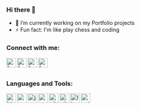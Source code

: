 ### Hi there 👋

- 🔭 I’m currently working on my Portfolio projects
- ⚡ Fun fact: I'm like play chess and coding

### Connect with me: 
[<img align="left" alt="facebook" width="25px" src="https://cdn.jsdelivr.net/npm/simple-icons@3.13.0/icons/googleearth.svg" />][mypages]
[<img align="left" alt="facebook" width="25px" src="https://cdn.jsdelivr.net/npm/simple-icons@3.13.0/icons/facebook.svg" />][facebook]
[<img align="left" alt="facebook" width="25px" src="https://cdn.jsdelivr.net/npm/simple-icons@3.13.0/icons/instagram.svg" />][instagram]
[<img align="left" alt="facebook" width="25px" src="https://cdn.jsdelivr.net/npm/simple-icons@3.13.0/icons/linkedin.svg" />][linkedin]
<br/>
<br/>

### Languages and Tools: 
<img align="left" alt="html" width="25px" src="https://pics.freeicons.io/uploads/icons/png/8804286661557996995-512.png" />
<img align="left" alt="css" width="25px" src="https://pics.freeicons.io/uploads/icons/png/632690741557997006-512.png" />
<img align="left" alt="javascript" width="25px" src="https://pics.freeicons.io/uploads/icons/png/21088442871540553614-512.png" />
<img align="left" alt="react" width="25px" src="https://pics.freeicons.io/uploads/icons/png/20167174151551942641-512.png" />
<img align="left" alt="git" width="25px" src="https://pics.freeicons.io/uploads/icons/png/9374299221540553610-512.png" />
<img align="left" alt="github" width="25px" src="https://pics.freeicons.io/uploads/icons/png/10412341841540553610-512.png" />
<img align="left" alt="linux" width="25px" src="https://pics.freeicons.io/uploads/icons/png/3525127881551941184-512.png" />
<img align="left" alt="python" width="25px" src="https://pics.freeicons.io/uploads/icons/png/3525127881551941184-512.png" />



[facebook]: https://www.facebook.com/profile.php?id=100009685183048
[instagram]: https://www.instagram.com/_kulesza_/
[linkedin]: https://www.linkedin.com/in/jakub-kulesza-a028b6211/
[mypages]: https://www.facebook.com/profile.php?id=100009685183048
